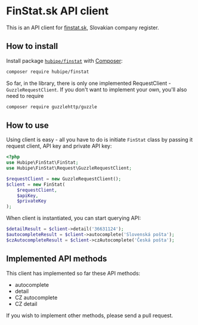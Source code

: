 FinStat.sk API client
=====================

This is an API client for [finstat.sk](https://finstat.sk/), Slovakian company register.

How to install
--------------

Install package [`hubipe/finstat`](https://packagist.org/packages/hubipe/finstat) with [Composer](https://getcomposer.org/):

```bash
composer require hubipe/finstat
```

So far, in the library, there is only one implemented RequestClient - `GuzzleRequestClient`. If you don't want to implement
your own, you'll also need to require

```bash
composer require guzzlehttp/guzzle
```

How to use
----------

Using client is easy - all you have to do is initiate `FinStat` class by passing it request client, API key and private
API key:

```php
<?php
use Hubipe\FinStat\FinStat;
use Hubipe\FinStat\Request\GuzzleRequestClient;

$requestClient = new GuzzleRequestClient();
$client = new FinStat(
	$requestClient,
	$apiKey,
	$privateKey
);
```

When client is instantiated, you can start querying API:

```php
$detailResult = $client->detail('36631124');
$autocompleteResult = $client->autocomplete('Slovenská pošta');
$czAutocompleteResult = $client->czAutocomplete('Česká pošta');
```

Implemented API methods
-----------
 
This client has implemented so far these API methods:
 * autocomplete
 * detail
 * CZ autocomplete
 * CZ detail
   
If you wish to implement other methods, please send a pull request.
